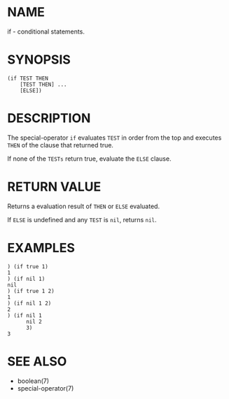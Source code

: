# NAME
if - conditional statements.

# SYNOPSIS

    (if TEST THEN
        [TEST THEN] ...
        [ELSE])

# DESCRIPTION
The special-operator `if` evaluates `TEST` in order from the top and executes `THEN` of the clause that returned true.

If none of the `TESTs` return true, evaluate the `ELSE` clause.

# RETURN VALUE
Returns a evaluation result of `THEN` or `ELSE` evaluated.

If `ELSE` is undefined and any `TEST` is `nil`, returns `nil`.

# EXAMPLES

    ) (if true 1)
    1
    ) (if nil 1)
    nil
    ) (if true 1 2)
    1
    ) (if nil 1 2)
    2
    ) (if nil 1
          nil 2
          3)
    3

# SEE ALSO
- boolean(7)
- special-operator(7)
